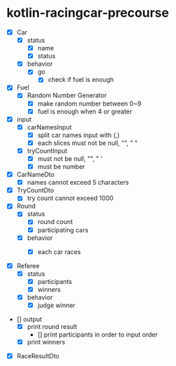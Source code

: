 # kotlin-racingcar-precourse

- [x] Car
    - [x] status
        - [x] name
        - [x] status
    - [x] behavior
        - [x] go
            - [x] check if fuel is enough
- [x] Fuel
    - [x] Random Number Generator
        - [x] make random number between 0~9
        - [x] fuel is enough when 4 or greater

- [x] input
    - [x] carNamesInput
        - [x] split car names input with (,)
        - [x] each slices must not be null, "", " "
    - [x] tryCountInput
        - [x] must not be null, "", " '
        - [x] must be number

- [x] CarNameDto
    - [x] names cannot exceed 5 characters
- [x] TryCountDto
    - [x] try count cannot exceed 1000

- [x] Round
    - [x] status
        - [x] round count
        - [x] participating cars
    - [x] behavior
        - [x] each car races


- [x] Referee
    - [x] status
        - [x] participants
        - [x] winners
    - [x] behavior
        - [x] judge winner

- [] output
    - [x] print round result
        - [] print participants in order to input order 
    - [x] print winners

- [x] RaceResultDto
